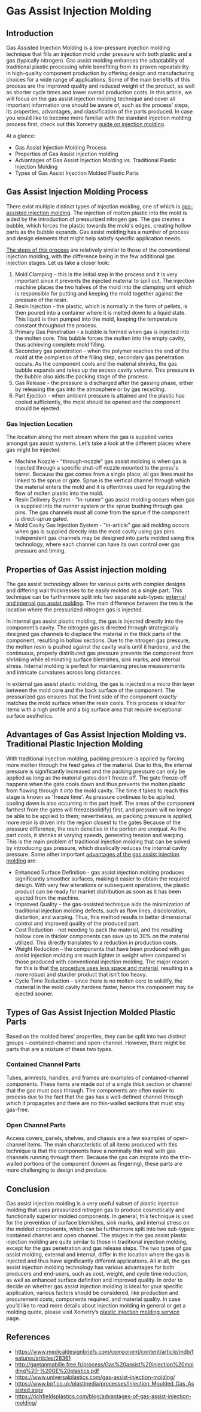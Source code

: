 # Gas Assist Injection Molding

## Introduction

Gas Assisted Injection Molding is a low-pressure injection molding technique that fills an injection mold under pressure with both plastic and a gas (typically nitrogen). Gas assist molding enhances the adaptability of traditional plastic processing while benefiting from its proven repeatability in high-quality component production by offering design and manufacturing choices for a wide range of applications. Some of the main benefits of this process are the improved quality and reduced weight of the product, as well as shorter cycle times and lower overall production costs. In this article, we will focus on the gas assist injection molding technique and cover all important information one should be aware of, such as the process’ steps, its properties, advantages, and classification of the parts produced. In case you would like to become more familiar with the standard injection molding process first, check out this Xometry [guide on injection molding](https://www.xometry.com/ultimate-guide/injection-molding/).

At a glance:

- Gas Assist Injection Molding Process
- Properties of Gas Assist injection molding
- Advantages of Gas Assist Injection Molding vs. Traditional Plastic Injection Molding
- Types of Gas Assist Injection Molded Plastic Parts

## Gas Assist Injection Molding Process

There exist multiple distinct types of injection molding, one of which is [gas-assisted injection molding](https://www.medicaldesignbriefs.com/component/content/article/mdb/features/articles/28361). The injection of molten plastic into the mold is aided by the introduction of pressurized nitrogen gas. The gas creates a bubble, which forces the plastic towards the mold's edges, creating hollow parts as the bubble expands. Gas assist molding has a number of process and design elements that might help satisfy specific application needs.

[The steps of this process](http://gaetanmabille.free.fr/process/Gas%20assist%20injection%20molding%20-%20GE%20plastics.pdf) are relatively similar to those of the conventional injection molding, with the difference being in the few additional gas injection stages. Let us take a closer look:

1. Mold Clamping – this is the initial step in the process and it is very important since it prevents the injected material to spill out. The injection machine places the two halves of the mold into the clamping unit which is responsible for putting and keeping the mold together against the pressure of the resin.
2. Resin Injection - the plastic, which is normally in the form of pellets, is then poured into a container where it is melted down to a liquid state. This liquid is then pumped into the mold, keeping the temperature constant throughout the process.
3. Primary Gas Penetration - a bubble is formed when gas is injected into the molten core. This bubble forces the molten into the empty cavity, thus achieving complete mold filling.
4. Secondary gas penetration - when the polymer reaches the end of the mold at the completion of the filling step, secondary gas penetration occurs. As the component cools and the material shrinks, the gas bubble expands and takes up the excess cavity volume. This pressure in the bubble also aids the packing stage of the process.
5. Gas Release - the pressure is discharged after the gassing phase, either by releasing the gas into the atmosphere or by gas recycling.
6. Part Ejection - when ambient pressure is attained and the plastic has cooled sufficiently, the mold should be opened and the component should be ejected.

### Gas Injection Location

The location along the melt stream where the gas is supplied varies amongst gas assist systems. Let’s take a look at the different places where gas might be injected:

- Machine Nozzle - "through-nozzle" gas assist molding is when gas is injected through a specific shut-off nozzle mounted to the press's barrel. Because the gas comes from a single place, all gas lines must be linked to the sprue or gate. Sprue is the vertical channel through which the material enters the mold and it is oftentimes used for regulating the flow of molten plastic into the mold.
- Resin Delivery System - "in-runner" gas assist molding occurs when gas is supplied into the runner system or the sprue bushing through gas pins. The gas channels must all come from the sprue if the component is direct-sprue gated.
- Mold Cavity Gas Injection System - "in-article" gas aid molding occurs when gas is supplied directly into the mold cavity using gas pins. Independent gas channels may be designed into parts molded using this technology, where each channel can have its own control over gas pressure and timing.

## Properties of Gas Assist injection molding

The gas assist technology allows for various parts with complex designs and differing wall thicknesses to be easily molded as a single part. This technique can be furthermore split into two separate sub-types: [external and internal gas assist molding](https://www.universalplastics.com/gas-assist-injection-molding/). The main difference between the two is the location where the pressurized nitrogen gas is injected.

In internal gas assist plastic molding, the gas is injected directly into the component’s cavity. The nitrogen gas is directed through strategically designed gas channels to displace the material in the thick parts of the component, resulting in hollow sections. Due to the nitrogen gas pressure, the molten resin is pushed against the cavity walls until it hardens, and the continuous, properly distributed gas pressure prevents the component from shrinking while eliminating surface blemishes, sink marks, and internal stress. Internal molding is perfect for maintaining precise measurements and intricate curvatures across long distances.

In external gas assist plastic molding, the gas is injected in a micro thin layer between the mold core and the back surface of the component. The pressurized gas ensures that the front side of the component exactly matches the mold surface when the resin cools. This process is ideal for items with a high profile and a big surface area that require exceptional surface aesthetics.

## Advantages of Gas Assist Injection Molding vs. Traditional Plastic Injection Molding

With traditional injection molding, packing pressure is applied by forcing more molten through the feed gates of the material. Due to this, the internal pressure is significantly increased and the packing pressure can only be applied as long as the material gates don’t freeze off. The gate freeze-off happens when the gate cools down and thus prevents the molten plastic from flowing through it into the mold cavity. The time it takes to reach this stage is known as 'freeze time'. As pressure continues to be applied, cooling down is also occurring in the part itself. The areas of the component farthest from the gates will freeze(solidify) first, and pressure will no longer be able to be applied to them; nevertheless, as packing pressure is applied, more resin is driven into the region closest to the gates Because of the pressure difference, the resin densities in the portion are unequal. As the part cools, it shrinks at varying speeds, generating tension and warping. This is the main problem of traditional injection molding that can be solved by introducing gas pressure, which drastically reduces the internal cavity pressure. Some other important [advantages of the gas assist injection molding](https://www.bpf.co.uk/plastipedia/processes/Injection_Moulded_Gas_Assisted.aspx) are:

- Enhanced Surface Definition - gas assist injection molding produces significantly smoother surfaces, making it easier to obtain the required design. With very few alterations or subsequent operations, the plastic product can be ready for market distribution as soon as it has been ejected from the machine.
- Improved Quality – the gas-assisted technique aids the minimization of traditional injection molding defects, such as flow lines, discoloration, distortion, and warping. Thus, this method results in better dimensional control and improved quality of the produced part.
- Cost Reduction - not needing to pack the material, and the resulting hollow core in thicker components can save up to 30% on the material utilized. This directly translates to a reduction in production costs.
- Weight Reduction – the components that have been produced with gas assist injection molding are much lighter in weight when compared to those produced with conventional injection molding. The major reason for this is that [the procedure uses less space and material](https://richfieldsplastics.com/blog/advantages-of-gas-assist-injection-molding/), resulting in a more robust and sturdier product that isn't too heavy.
- Cycle Time Reduction – since there is no molten core to solidify, the material in the mold cavity hardens faster, hence the component may be ejected sooner.

## Types of Gas Assist Injection Molded Plastic Parts

Based on the molded items’ properties, they can be split into two distinct groups – contained-channel and open-channel. However, there might be parts that are a mixture of these two types.

### Contained Channel Parts

Tubes, armrests, handles, and frames are examples of contained-channel components. These items are made out of a single thick section or channel that the gas must pass through. The components are often easier to process due to the fact that the gas has a well-defined channel through which it propagates and there are no thin-walled sections that must stay gas-free.

### Open Channel Parts

Access covers, panels, shelves, and chassis are a few examples of open-channel items. The main characteristic of all items produced with this technique is that the components have a nominally thin wall with gas channels running through them. Because the gas can migrate into the thin-walled portions of the component (known as fingering), these parts are more challenging to design and produce.

## Conclusion

Gas assist injection molding is a very useful subset of plastic injection molding that uses pressurized nitrogen gas to produce cosmetically and functionally superior molded components. In general, this technique is used for the prevention of surface blemishes, sink marks, and internal stress on the molded components, which can be furthermore split into two sub-types: contained channel and open channel. The stages in the gas assist plastic injection molding are quite similar to those in traditional injection molding, except for the gas penetration and gas release steps. The two types of gas assist molding, external and internal, differ in the location where the gas is injected and thus have significantly different applications. All in all, the gas assist injection molding technology has various advantages for both producers and end-users, such as cost, weight, and cycle time reduction, as well as enhanced surface definition and improved quality. In order to decide on whether gas assist injection molding is ideal for your specific application, various factors should be considered, like production and procurement costs, components required, and material quality. In case you’d like to read more details about injection molding in general or get a molding quote, please visit Xometry’s [plastic injection molding service](https://www.xometry.com/capabilities/injection-molding-service/) page.

## References

- <https://www.medicaldesignbriefs.com/component/content/article/mdb/features/articles/28361>
- <http://gaetanmabille.free.fr/process/Gas%20assist%20injection%20molding%20-%20GE%20plastics.pdf>
- <https://www.universalplastics.com/gas-assist-injection-molding/>
- <https://www.bpf.co.uk/plastipedia/processes/Injection_Moulded_Gas_Assisted.aspx>
- <https://richfieldsplastics.com/blog/advantages-of-gas-assist-injection-molding/>